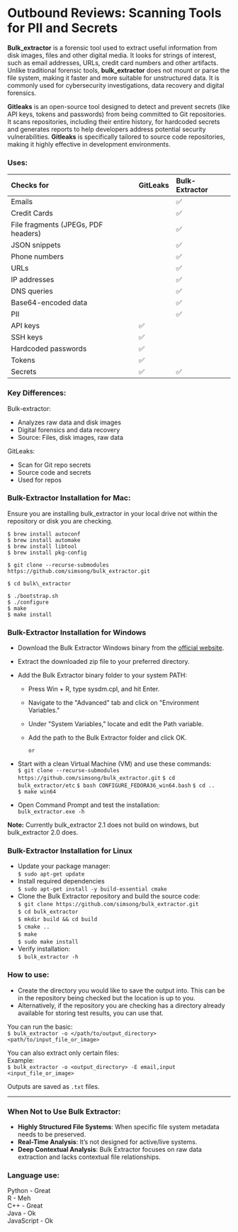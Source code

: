 # **Outbound Reviews: Scanning Tools for PII and Secrets**

**Bulk_extractor** is a forensic tool used to extract useful information from disk images, files and other digital media. It looks for strings of interest, such as email addresses, URLs, credit card numbers and other artifacts. Unlike traditional forensic tools, **bulk_extractor** does not mount or parse the file system, making it faster and more suitable for unstructured data. It is commonly used for cybersecurity investigations, data recovery and digital forensics. 

**Gitleaks** is an open-source tool designed to detect and prevent secrets (like API keys, tokens and passwords) from being committed to Git repositories. It scans repositories, including their entire history, for hardcoded secrets and generates reports to help developers address potential security vulnerabilities. **Gitleaks** is specifically tailored to source code repositories, making it highly effective in development environments.

### **Uses:**

| Checks for | GitLeaks | Bulk-Extractor |
| :---- | :---- | :---- |
| Emails |  | ✅ |
| Credit Cards |  | ✅ |
| File fragments (JPEGs, PDF headers) |  | ✅ |
| JSON snippets |  | ✅ |
| Phone numbers |  | ✅ |
| URLs |  | ✅ |
| IP addresses |  | ✅ |
| DNS queries |  | ✅ |
| Base64-encoded data |  | ✅ |
| PII |  | ✅ |
| API keys | ✅ |  |
| SSH keys | ✅ |  |
| Hardcoded passwords | ✅ |  |
| Tokens | ✅ |  |
| Secrets | ✅ | ✅ |

### **Key Differences:**

Bulk-extractor:

* Analyzes raw data and disk images  
* Digital forensics and data recovery  
* Source: Files, disk images, raw data

GitLeaks:

* Scan for Git repo secrets  
* Source code and secrets  
* Used for repos

### **Bulk-Extractor Installation for Mac:**

Ensure you are installing bulk\_extractor in your local drive not within the repository or disk you are checking.

`$ brew install autoconf`  
`$ brew install automake`  
`$ brew install libtool`  
`$ brew install pkg-config`

`$ git clone --recurse-submodules https://github.com/simsong/bulk_extractor.git`

`$ cd bulk\_extractor`

`$ ./bootstrap.sh`  
`$ ./configure`  
`$ make`  
`$ make install`

### **Bulk-Extractor Installation for Windows**

* Download the Bulk Extractor Windows binary from the [official website](https://github.com/simsong/bulk_extractor).  
* Extract the downloaded zip file to your preferred directory.  
* Add the Bulk Extractor binary folder to your system PATH:  
  * Press Win \+ R, type sysdm.cpl, and hit Enter.  
  * Navigate to the "Advanced" tab and click on "Environment Variables."  
  * Under "System Variables," locate and edit the Path variable.  
  * Add the path to the Bulk Extractor folder and click OK.

		or

* Start with a clean Virtual Machine (VM) and use these commands:  
 `$ git clone --recurse-submodules https://github.com/simsong/bulk_extractor.git`
 `$ cd bulk_extractor/etc` 
 `$ bash CONFIGURE_FEDORA36_win64.bash`
 `$ cd ..`  
 `$ make win64`

* Open Command Prompt and test the installation:  
`bulk_extractor.exe -h`

**Note:** Currently bulk\_extractor 2.1 does not build on windows, but bulk\_extractor 2.0 does.

### **Bulk-Extractor Installation for Linux**

* Update your package manager:  
  `$ sudo apt-get update`  
* Install required dependencies  
  `$ sudo apt-get install -y build-essential cmake`  
* Clone the Bulk Extractor repository and build the source code:  
  `$ git clone https://github.com/simsong/bulk_extractor.git`  
  `$ cd bulk_extractor`  
  `$ mkdir build && cd build`  
  `$ cmake ..`  
  `$ make`  
  `$ sudo make install`  
* Verify installation:  
  `$ bulk_extractor -h`

### **How to use:**

* Create the directory you would like to save the output into. This can be in the repository being checked but the location is up to you.  
* Alternatively, if the repository you are checking has a directory already available for storing test results, you can use that.

You can run the basic:   
`$ bulk_extractor -o </path/to/output_directory> <path/to/input_file_or_image>`

You can also extract only certain files:  
Example:  
`$ bulk_extractor -o <output_directory> -E email,input <input_file_or_image>`

Outputs are saved as `.txt` files.

---

### **When Not to Use Bulk Extractor:**

* **Highly Structured File Systems**: When specific file system metadata needs to be preserved.  
* **Real-Time Analysis**: It’s not designed for active/live systems.  
* **Deep Contextual Analysis**: Bulk Extractor focuses on raw data extraction and lacks contextual file relationships.

### **Language use:**

Python - Great  
R - Meh  
C++ - Great  
Java - Ok  
JavaScript - Ok  
